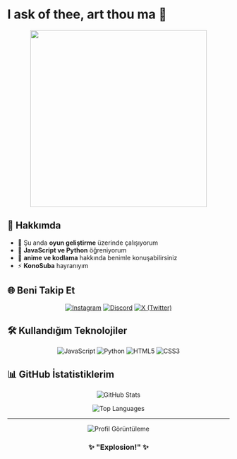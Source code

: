 # I ask of thee, art thou ma 👋

<div align="center">
  <img src="BURAYA_GIF_LINKI_GELECEK" width="400"/>
</div>

## 🌟 Hakkımda

- 🔭 Şu anda **oyun geliştirme** üzerinde çalışıyorum
- 🌱 **JavaScript ve Python** öğreniyorum
- 💬 **anime ve kodlama** hakkında benimle konuşabilirsiniz
- ⚡ **KonoSuba** hayranıyım

## 🌐 Beni Takip Et

<div align="center">

[![Instagram](https://img.shields.io/badge/Instagram-E4405F?style=for-the-badge&logo=instagram&logoColor=white)](https://instagram.com/ensraklcl)
[![Discord](https://img.shields.io/badge/Discord-5865F2?style=for-the-badge&logo=discord&logoColor=white)](https://discord.com/users/xfexklcl)
[![X (Twitter)](https://img.shields.io/badge/X-000000?style=for-the-badge&logo=x&logoColor=white)](https://x.com/xfexklcl)

</div>

## 🛠️ Kullandığım Teknolojiler

<div align="center">

![JavaScript](https://img.shields.io/badge/-JavaScript-F7DF1E?style=for-the-badge&logo=javascript&logoColor=black)
![Python](https://img.shields.io/badge/-Python-3776AB?style=for-the-badge&logo=python&logoColor=white)
![HTML5](https://img.shields.io/badge/-HTML5-E34F26?style=for-the-badge&logo=html5&logoColor=white)
![CSS3](https://img.shields.io/badge/-CSS3-1572B6?style=for-the-badge&logo=css3&logoColor=white)

</div>

## 📊 GitHub İstatistiklerim

<div align="center">

![GitHub Stats](https://github-readme-stats.vercel.app/api?username=XFEXKLCL&show_icons=true&theme=tokyonight)

![Top Languages](https://github-readme-stats.vercel.app/api/top-langs/?username=XFEXKLCL&layout=compact&theme=tokyonight)

</div>

---

<div align="center">
  <img src="https://komarev.com/ghpvc/?username=XFEXKLCL&color=red&style=for-the-badge" alt="Profil Görüntüleme"/>
</div>

<div align="center">
  
### ✨ "Explosion!" ✨

</div>
